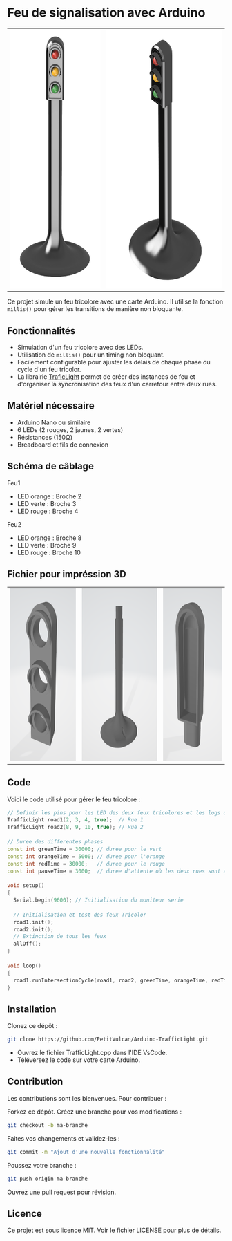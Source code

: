 # Feu de signalisation avec Arduino

<table>
  <tr>
    <td>
      <img src="https://github.com/PetitVulcan/Arduino-TrafficLight/blob/main/3D/TrafficLight.png" alt="Aperçu du modèle 3D" height="600"/>
    </td>
    <td>
     <img src="https://github.com/PetitVulcan/Arduino-TrafficLight/blob/main/3D/TrafficLight-1.png" alt="Aperçu du modèle 3D" height="600"/>
    </td>
  </tr>
</table>


Ce projet simule un feu tricolore avec une carte Arduino. Il utilise la fonction `millis()` pour gérer les transitions de manière non bloquante.

## Fonctionnalités

- Simulation d'un feu tricolore avec des LEDs.
- Utilisation de `millis()` pour un timing non bloquant.
- Facilement configurable pour ajuster les délais de chaque phase du cycle d'un feu tricolor.
- La librairie [TraficLight](https://github.com/PetitVulcan/ArduinoLibs-TrafficLight) permet de créer des instances de feu et d'organiser la syncronisation des feux d'un carrefour entre deux rues.

## Matériel nécessaire

- Arduino Nano ou similaire
- 6 LEDs (2 rouges, 2 jaunes, 2 vertes)
- Résistances (150Ω)
- Breadboard et fils de connexion

## Schéma de câblage
Feu1
- LED orange : Broche 2
- LED verte : Broche 3
- LED rouge : Broche 4

Feu2
- LED orange : Broche 8
- LED verte : Broche 9
- LED rouge : Broche 10

## Fichier pour impréssion 3D

<table>
  <tr>
    <td>
      <a href="https://github.com/PetitVulcan/Arduino-TrafficLight/blob/main/3D/stl/LightStand.stl">
        <img src="https://github.com/PetitVulcan/Arduino-TrafficLight/blob/main/3D/stl/LightStand.png" alt="Aperçu du modèle 3D - Light Stand" height="400"/>
      </a>
    </td>
    <td>
      <a href="https://github.com/PetitVulcan/Arduino-TrafficLight/blob/main/3D/stl/Pole.stl">
         <img src="https://github.com/PetitVulcan/Arduino-TrafficLight/blob/main/3D/stl/Pole.png" alt="Aperçu du modèle 3D - Pole" height="400"/>
      </a>
    </td>
     <td>
      <a href="https://github.com/PetitVulcan/Arduino-TrafficLight/blob/main/3D/stl/head.stl">
         <img src="https://github.com/PetitVulcan/Arduino-TrafficLight/blob/main/3D/stl/head.png" alt="Aperçu du modèle 3D" height="400"/>
      </a>
    </td>
  </tr>
</table>


## Code

Voici le code utilisé pour gérer le feu tricolore :

```cpp
// Definir les pins pour les LED des deux feux tricolores et les logs d'état dans le moniteur serie
TrafficLight road1(2, 3, 4, true);  // Rue 1
TrafficLight road2(8, 9, 10, true); // Rue 2

// Duree des differentes phases
const int greenTime = 30000; // duree pour le vert
const int orangeTime = 5000; // duree pour l'orange
const int redTime = 30000;   // duree pour le rouge
const int pauseTime = 3000;  // duree d'attente où les deux rues sont au rouge

void setup()
{
  Serial.begin(9600); // Initialisation du moniteur serie

  // Initialisation et test des feux Tricolor
  road1.init();
  road2.init();
  // Extinction de tous les feux
  allOff();
}

void loop()
{
  road1.runIntersectionCycle(road1, road2, greenTime, orangeTime, redTime, pauseTime);
}

```

## Installation
Clonez ce dépôt :
```bash
git clone https://github.com/PetitVulcan/Arduino-TrafficLight.git
```
- Ouvrez le fichier TrafficLight.cpp dans l'IDE VsCode.
- Téléversez le code sur votre carte Arduino.

## Contribution
Les contributions sont les bienvenues. Pour contribuer :

Forkez ce dépôt.
Créez une branche pour vos modifications :
```bash
git checkout -b ma-branche
```

Faites vos changements et validez-les :
```bash
git commit -m "Ajout d'une nouvelle fonctionnalité"
```

Poussez votre branche :
```bash
git push origin ma-branche
```
Ouvrez une pull request pour révision.

## Licence
Ce projet est sous licence MIT. Voir le fichier LICENSE pour plus de détails.
